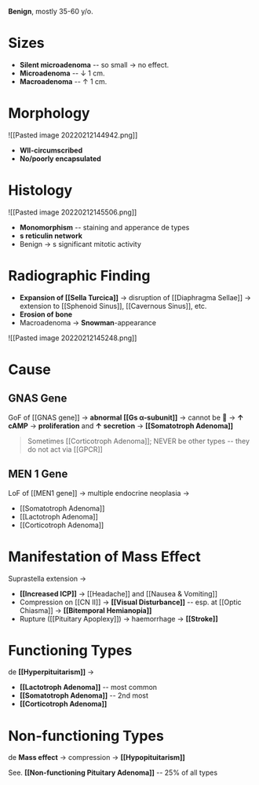 **Benign**, mostly 35-60 y/o.

# Sizes
- **Silent microadenoma** -- so small → no effect.
- **Microadenoma** -- ↓ 1 cm.
- **Macroadenoma** -- ↑ 1 cm.

# Morphology

![[Pasted image 20220212144942.png]]

- **Wll-circumscribed**
- **No/poorly encapsulated**

# Histology

![[Pasted image 20220212145506.png]]

- **Monomorphism** -- staining and apperance de types
- **s reticulin network**
- Benign → s significant mitotic activity

# Radiographic Finding
- **Expansion of [[Sella Turcica]]** → disruption of [[Diaphragma Sellae]] → extension to [[Sphenoid Sinus]], [[Cavernous Sinus]], etc.
- **Erosion of bone**
- Macroadenoma → **Snowman**-appearance

![[Pasted image 20220212145248.png]]

# Cause
## GNAS Gene
GoF of [[GNAS gene]] → **abnormal [[Gs α-subunit]]** → cannot be  → **↑ cAMP** → **proliferation** and **↑ secretion** → **[[Somatotroph Adenoma]]**
> Sometimes [[Corticotroph Adenoma]]; NEVER be other types -- they do not act via [[GPCR]]

## MEN 1 Gene
LoF of [[MEN1 gene]] → multiple endocrine neoplasia →
- [[Somatotroph Adenoma]]
- [[Lactotroph Adenoma]]
- [[Corticotroph Adenoma]]

# Manifestation of Mass Effect
Suprastella extension → 
- **[[Increased ICP]]** → [[Headache]] and [[Nausea & Vomiting]]
- Compression on [[CN II]] → **[[Visual Disturbance]]** -- esp. at [[Optic Chiasma]] → **[[Bitemporal Hemianopia]]**
- Rupture ([[Pituitary Apoplexy]]) → haemorrhage → **[[Stroke]]**

# Functioning Types
de **[[Hyperpituitarism]]** →
- **[[Lactotroph Adenoma]]** -- most common
- **[[Somatotroph Adenoma]]** -- 2nd most
- **[[Corticotroph Adenoma]]**

# Non-functioning Types
de **Mass effect** → compression → **[[Hypopituitarism]]**

See. **[[Non-functioning Pituitary Adenoma]]** -- 25% of all types